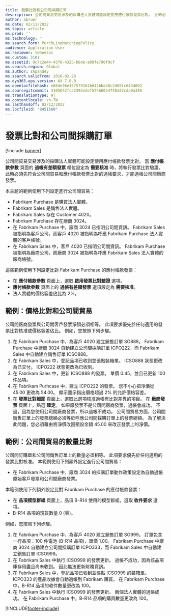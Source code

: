 ```yaml
---
title: 發票比對和公司間採購訂單
description: 公司間貿易交易涉及的採購法人實體可能設定使用應付帳款發票比對。 此時必須先符合公司間貿易和應付帳款發票比對的過帳要求，才能過帳公司間廠商發票。
author: abruer
ms.date: 02/11/2022
ms.topic: article
ms.prod: ''
ms.technology: ''
ms.search.form: PurchLineMatchingPolicy
audience: Application User
ms.reviewer: twheeloc
ms.custom: 3101
ms.assetid: 9c7c2e44-45f8-4325-b6de-a09fe790f9cf
ms.search.region: Global
ms.author: shpandey
ms.search.validFrom: 2016-02-28
ms.dyn365.ops.version: AX 7.0.0
ms.openlocfilehash: e884e96e1275f9162b642bbe48c2d891c6434002
ms.sourcegitcommit: 3105642fca2392edef574b60b4748a82cda0a386
ms.translationtype: HT
ms.contentlocale: zh-TW
ms.lasthandoff: 02/12/2022
ms.locfileid: "8451560"
---
```

# <a name="invoice-matching-and-intercompany-purchase-orders"></a>發票比對和公司間採購訂單

[!include [banner](../includes/banner.md)]

公司間貿易交易涉及的採購法人實體可能設定使用應付帳款發票比對。 當 **應付帳款參數** 頁面的 **過帳有差額發票** 欄位設定為 **需要核准** 時，將執行發票比對驗證。 此時必須先符合公司間貿易和應付帳款發票比對的過帳要求，才能過帳公司間廠商發票。

本主題的範例使用下列設定進行公司間貿易：
-   Fabrikam Purchase 是購買法人實體。
-   Fabrikam Sales 是銷售法人實體。
-   Fabrikam Sales 存在 Customer 4020。
-   Fabrikam Purchase 存在廠商 3024。
-   在 Fabrikam Purchase 中，廠商 3024 已指明公司間資訊。 Fabrikam Sales 被指明為客戶公司，而客戶 4020 被指明為呼應 Fabrikam Purchase 法人實體的客戶帳號。
-   在 Fabrikam Sales 中，客戶 4020 已指明公司間資訊。 Fabrikam Purchase 被指明為廠商公司，而廠商 3024 被指明為呼應 Fabrikam Sales 法人實體的廠商帳號。

這些範例使用下列設定比對 Fabrikam Purchase 的應付帳款發票：
-   在 **應付帳款參數** 頁面上，選取 **啟用發票比對驗證** 選項。
-   **應付帳款參數** 頁面上的 **過帳有差額發票** 選項設定為 **需要核准**。
-   法人實體的價格容差佔比為 2%。

## <a name="example-price-matching-and-intercompany-trade"></a>範例：價格比對和公司間貿易
公司間廠商發票與公司間客戶發票淨額必須相等。 此項要求優先於任何適用的發票比對核准或價格容差佔比。 例如，您按照下列步驟。
1.  在 Fabrikam Purchase 中，為客戶 4020 建立銷售訂單 SO888。 Fabrikam Purchase 中廠商 3024 自動建立公司間採購訂單 ICPO222，而 Fabrikam Sales 中自動建立銷售訂單 ICSO888。
2.  在 Fabrikam Sales 中，登記品項已收到並張貼裝箱單。 ICSO888 狀態更改為已交付。 ICPO222 狀態更改為已收到。
3.  在 Fabrikam Sales 中，更新 ICSO888 的發票。 單價 0.45，並且已更新 100 件品項。
4.  在 Fabrikam Purhcase 中，建立 ICPO222 的發票。 您不小心把淨價從 45.00 更改為 54.00。 顯示圖示指出價格超過 2% 的允許價格容差。
5.  在 **發票比對細節** 頁面上，選取此選項核准過帳有比對差異的項目。 在 **廠商發票** 頁面上，點選 **確定**。 如果廠發票不是公司間廠商發票，過帳會成功。 不過，因為您使用公司間廠商發票，所以過帳不成功。 公司間貿易方面，公司間銷售訂單上的發票總額必須等於呼應公司間採購訂單上的發票總額。 為了解決此問題，您必須藉由將淨價改回預設金額 45.00 來改正發票上的淨價。

## <a name="example-quantity-matching-with-intercompany-trade"></a>範例：公司間貿易的數量比對
公司間訂購單和公司間銷售訂單上的數量必須相等。 此項要求優先於任何適用的發票比對核准。 本範例使用下列額外設定進行公司間貿易：
-   在 Fabrikam Purchase 中，廠商 3024 的採購訂單動作政策設定為自動過帳原始客戶發票和公司間廠商發票。

本範例使用下列額外設定比對 Fabrikam Purchase 的應付帳款發票：
-   在 **品項模型群組** 頁面上，品項 B-R14 使用的模型群組，選取 **收件要求** 選項。
-   B-R14 品項的現貨數量 0 (零)。

例如，您按照下列步驟。
1.  在 Fabrikam Purchase 中，為客戶 4020 建立銷售訂單 SO999。 訂單包含一行品項：100 件電池 (B-R14 品項)，單價 1.00。 Fabrikam Purchase 中廠商 3024 自動建立公司間採購訂單 ICPO333，而 Fabrikam Sales 中自動建立銷售訂單 ICSO999。
2.  在 Fabrikam Sales 中執行 ICSO999 的發票更新。 過帳不成功，因為該品項庫存用盡且尚未收到。 因此無法更新財務資訊。
3.  在 Fabrikam Sales 中，登記品項已收到並張貼 ICSO999 的裝箱單。 ICPO333 的產品收據會自動過帳到 Fabrikam 購買。 在 Fabrikam Purchase 中，B-R14 品項的收件數量更改為 100。
4.  在 Fabrikam Sales 中執行 ICSO999 的發票更新。 兩個法人實體的過帳成功。 在 Fabrikam Purchase 中，B-R14 品項的購買數量更改為 100。







[!INCLUDE[footer-include](../../includes/footer-banner.md)]
